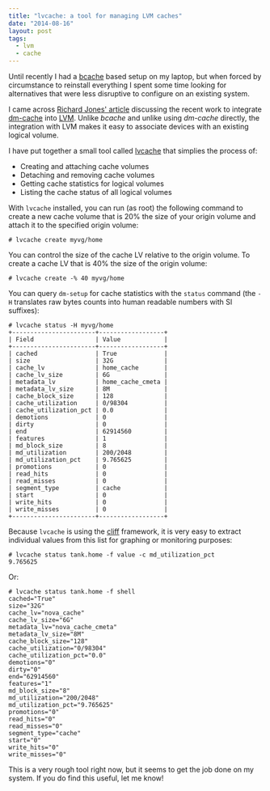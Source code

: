 ```yaml
---
title: "lvcache: a tool for managing LVM caches"
date: "2014-08-16"
layout: post
tags:
  - lvm
  - cache
---
```


Until recently I had a [bcache][] based setup on my laptop, but when
forced by circumstance to reinstall everything I spent some time
looking for alternatives that were less disruptive to configure on an
existing system.

[bcache]: http://bcache.evilpiepirate.org/

I came across [Richard Jones' article][rjones] discussing the recent work to
integrate [dm-cache][] into [LVM][].  Unlike *bcache* and unlike using
*dm-cache* directly, the integration with LVM makes it easy to
associate devices with an existing logical volume.

[rjones]: http://rwmj.wordpress.com/2014/05/22/using-lvms-new-cache-feature/
[dm-cache]: https://en.wikipedia.org/wiki/Dm-cache
[lvm]: http://en.wikipedia.org/wiki/Logical_Volume_Manager_(Linux)

I have put together a small tool called [lvcache][] that simplies the
process of:

- Creating and attaching cache volumes
- Detaching and removing cache volumes
- Getting cache statistics for logical volumes
- Listing the cache status of all logical volumes

With `lvcache` installed, you can run (as root) the following command
to create a new cache volume that is 20% the size of your origin
volume and attach it to the specified origin volume:

    # lvcache create myvg/home

You can control the size of the cache LV relative to the origin
volume.  To create a cache LV that is 40% the size of the origin
volume:

    # lvcache create -% 40 myvg/home

You can query `dm-setup` for cache statistics with the `status`
command (the `-H` translates raw bytes counts into human readable
numbers with SI suffixes):

    # lvcache status -H myvg/home
    +-----------------------+------------------+
    | Field                 | Value            |
    +-----------------------+------------------+
    | cached                | True             |
    | size                  | 32G              |
    | cache_lv              | home_cache       |
    | cache_lv_size         | 6G               |
    | metadata_lv           | home_cache_cmeta |
    | metadata_lv_size      | 8M               |
    | cache_block_size      | 128              |
    | cache_utilization     | 0/98304          |
    | cache_utilization_pct | 0.0              |
    | demotions             | 0                |
    | dirty                 | 0                |
    | end                   | 62914560         |
    | features              | 1                |
    | md_block_size         | 8                |
    | md_utilization        | 200/2048         |
    | md_utilization_pct    | 9.765625         |
    | promotions            | 0                |
    | read_hits             | 0                |
    | read_misses           | 0                |
    | segment_type          | cache            |
    | start                 | 0                |
    | write_hits            | 0                |
    | write_misses          | 0                |
    +-----------------------+------------------+

Because `lvcache` is using the [cliff][] framework, it is very easy to
extract individual values from this list for graphing or monitoring
purposes:

[cliff]: http://cliff.readthedocs.org/en/latest/

    # lvcache status tank.home -f value -c md_utilization_pct
    9.765625

Or:

    # lvcache status tank.home -f shell
    cached="True"
    size="32G"
    cache_lv="nova_cache"
    cache_lv_size="6G"
    metadata_lv="nova_cache_cmeta"
    metadata_lv_size="8M"
    cache_block_size="128"
    cache_utilization="0/98304"
    cache_utilization_pct="0.0"
    demotions="0"
    dirty="0"
    end="62914560"
    features="1"
    md_block_size="8"
    md_utilization="200/2048"
    md_utilization_pct="9.765625"
    promotions="0"
    read_hits="0"
    read_misses="0"
    segment_type="cache"
    start="0"
    write_hits="0"
    write_misses="0"

This is a very rough tool right now, but it seems to get the job done
on my system.  If you do find this useful, let me know!


[lvcache]: https://github.com/larsks/lvcache

